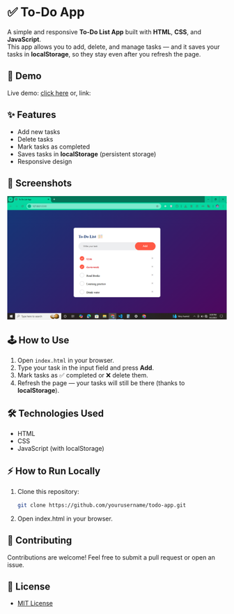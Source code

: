 # ✅ To-Do App

A simple and responsive **To-Do List App** built with **HTML**, **CSS**, and **JavaScript**.  
This app allows you to add, delete, and manage tasks — and it saves your tasks in **localStorage**, so they stay even after you refresh the page.

## 🚀 Demo

Live demo: [click here](#)
or,
link: 

## ✨ Features

- Add new tasks  
- Delete tasks  
- Mark tasks as completed  
- Saves tasks in **localStorage** (persistent storage)  
- Responsive design

## 📸 Screenshots

![Screenshot](images/Screenshot_2.png)

## 🕹️ How to Use

1. Open `index.html` in your browser.  
2. Type your task in the input field and press **Add**.  
3. Mark tasks as ✅ completed or ❌ delete them.  
4. Refresh the page — your tasks will still be there (thanks to **localStorage**).  

 

## 🛠️ Technologies Used

- HTML  
- CSS  
- JavaScript (with localStorage)  

## ⚡ How to Run Locally

1. Clone this repository:
   ```bash
   git clone https://github.com/yourusername/todo-app.git
2. Open index.html in your browser.

## 🤝 Contributing

Contributions are welcome! Feel free to submit a pull request or open an issue.
## 📝 License
- [MIT License](LICENSE)
